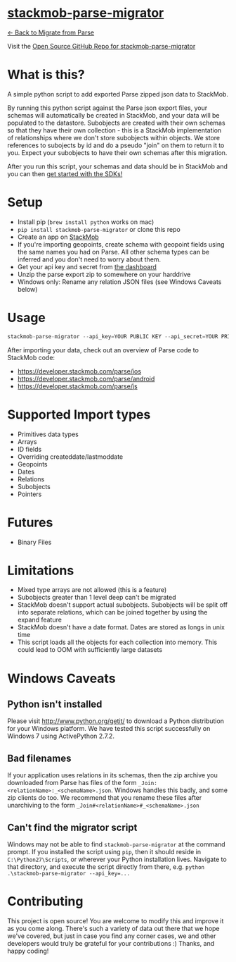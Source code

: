 <a href="https://github.com/stackmob/stackmob-parse-migrator">stackmob-parse-migrator</a>
============

<a href="https://www.stackmob.com/parse/">&larr; Back to Migrate from Parse</a> 

Visit the <a href="https://github.com/stackmob/stackmob-parse-migrator">Open Source GitHub Repo for stackmob-parse-migrator</a>

# What is this?

A simple python script to add exported Parse zipped json data to StackMob.

By running this python script against the Parse json export files, your schemas will automatically be created in StackMob, and your data will be populated to the datastore.  Subobjects are created with their own schemas so that they have their own collection - this is a StackMob implementation of relationships where we don't store subobjects within objects.  We store references to subojects by id and do a pseudo "join" on them to return it to you.  Expect your subobjects to have their own schemas after this migration.

After you run this script, your schemas and data should be in StackMob and you can then <a href="https://developer.stackmob.com/tutorials">get started with the SDKs!</a>



# Setup

* Install pip (`brew install python` works on mac)
* `pip install stackmob-parse-migrator` or clone this repo
* Create an app on [StackMob](https://www.stackmob.com)
* If you're importing geopoints, create schema with geopoint fields using the same names you had on Parse. All other schema types can be inferred and you don't need to worry about them.
* Get your api key and secret from [the dashboard](https://dashboard.stackmob.com/settings)
* Unzip the parse export zip to somewhere on your harddrive
* Windows only: Rename any relation JSON files (see Windows Caveats below)

# Usage

```js
stackmob-parse-migrator --api_key=YOUR PUBLIC KEY --api_secret=YOUR PRIVATE KEY --path=/path/to/unzipped-json/folder --verbose 1
```

After importing your data, check out an overview of Parse code to StackMob code:

* <a href="https://developer.stackmob.com/parse/ios">https://developer.stackmob.com/parse/ios</a>
* <a href="https://developer.stackmob.com/parse/android">https://developer.stackmob.com/parse/android</a>
* <a href="https://developer.stackmob.com/parse/js">https://developer.stackmob.com/parse/js</a>


# Supported Import types
* Primitives data types
* Arrays
* ID fields
* Overriding createddate/lastmoddate
* Geopoints
* Dates
* Relations
* Subobjects
* Pointers

# Futures
* Binary Files

# Limitations
* Mixed type arrays are not allowed (this is a feature)
* Subobjects greater than 1 level deep can't be migrated
* StackMob doesn't support actual subobjects. Subobjects will be split off into separate relations, which can be joined together by using the expand feature
* StackMob doesn't have a date format. Dates are stored as longs in unix time
* This script loads all the objects for each collection into memory. This could lead to OOM with sufficiently large datasets

# Windows Caveats

## Python isn't installed

Please visit http://www.python.org/getit/ to download a Python distribution for your Windows platform. We have tested this script successfully on Windows 7 using ActivePython 2.7.2.

## Bad filenames

If your application uses relations in its schemas, then the zip archive you downloaded from Parse has files of the form `_Join:<relationName>:_<schemaName>.json`. Windows handles this badly, and some zip clients do too.  We recommend that you rename these files after unarchiving to the form `_Join#<relationName>#_<schemaName>.json`

## Can't find the migrator script

Windows may not be able to find `stackmob-parse-migrator` at the command prompt. If you installed the script using `pip`, then it should reside in `C:\Python27\Scripts`, or wherever your Python installation lives. Navigate to that directory, and execute the script directly from there, e.g. `python .\stackmob-parse-migrator --api_key=...`

# Contributing

This project is open source!  You are welcome to modify this and improve it as you come along.  There's such a variety of data out there that we hope we've covered, but just in case you find any corner cases, we and other developers would truly be grateful for your contributions :)  Thanks, and happy coding!

